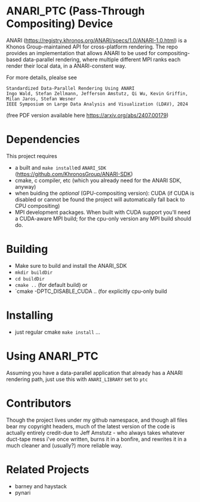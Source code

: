 # ANARI_PTC (Pass-Through Compositing) Device

ANARI (https://registry.khronos.org/ANARI/specs/1.0/ANARI-1.0.html) is
a Khonos Group-maintained API for cross-platform rendering.  The repo
provides an implementation that allows ANARI to be used for
compositing-based data-parallel rendering, where multiple different
MPI ranks each render their local data, in a ANARI-constent way. 

For more details, plealse see

```
Standardized Data-Parallel Rendering Using ANARI
Ingo Wald, Stefan Zellmann, Jefferson Amstutz, Qi Wu, Kevin Griffin, Milan Jaros, Stefan Wesner
IEEE Symposium on Large Data Analysis and Visualization (LDAV), 2024
```
(free PDF version available here https://arxiv.org/abs/2407.00179)

# Dependencies

This project requires
- a built and `make install`ed `ANARI_SDK`
  (https://github.com/KhronosGroup/ANARI-SDK)
- cmake, c compiler, etc (which you already need for the ANARI SDK,
  anyway)
- when buiding the *optional* (GPU-compositing version): CUDA (if CUDA
  is disabled or cannot be found the project will automatically fall
  back to CPU compositing)
- MPI development packages. When built with CUDA support you'll need a
  CUDA-aware MPI build; for the cpu-only version any MPI build should
  do.

# Building 

- Make sure to build and install the ANARI_SDK
- `mkdir buildDir`
- `cd buildDir`
- `cmake ..` (for default build)
or
- `cmake -DPTC_DISABLE_CUDA .. (for explicitly cpu-only build

# Installing

- just regular cmake `make install` ...

# Using ANARI_PTC

Assuming you have a data-parallel application that already has a ANARI
rendering path, just use this with `ANARI_LIBRARY` set to `ptc`

# Contributors

Though the project lives under my github namespace, and though all
files bear my copyright headers, much of the latest version of the
code is actually entirely credit-due to Jeff Amstutz - who always
takes whatever duct-tape mess i've once written, burns it in a
bonfire, and rewrites it in a much cleaner and (usually?) more
reliable way. 

# Related Projects

- barney and haystack
- pynari

